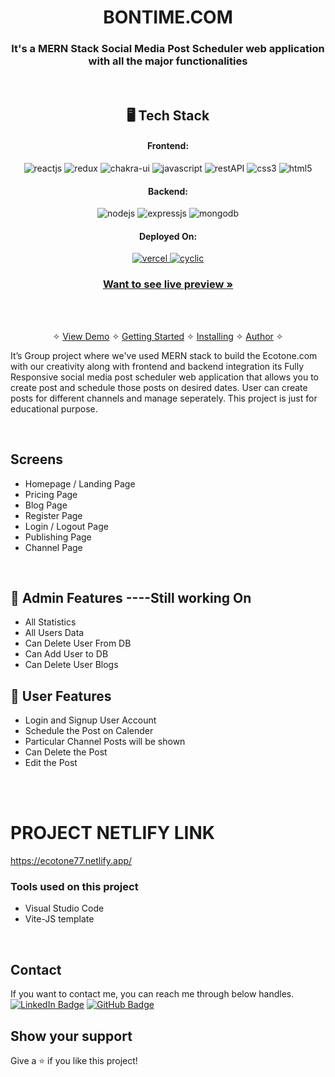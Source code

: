 <h1 align="center">BONTIME.COM</h1>

<h3 align="center">It's a MERN Stack Social Media Post Scheduler web application with all the major functionalities</h3>

<br />


<h2 align="center">🖥️ Tech Stack</h2>


<h4 align="center">Frontend:</h4>

<p align="center">
  <img src="https://img.shields.io/badge/React-20232A?style=for-the-badge&logo=react&logoColor=61DAFB" alt="reactjs" />
  <img src="https://img.shields.io/badge/Redux-593D88?style=for-the-badge&logo=redux&logoColor=white" alt="redux" />
  <img src="https://img.shields.io/badge/Chakra%20UI-3bc7bd?style=for-the-badge&logo=chakraui&logoColor=white" alt="chakra-ui" />
  <img src="https://img.shields.io/badge/JavaScript-323330?style=for-the-badge&logo=javascript&logoColor=F7DF1E" alt="javascript" />
  <img src="https://img.shields.io/badge/Rest_API-02303A?style=for-the-badge&logo=react-router&logoColor=white" alt="restAPI" />
  <img src="https://img.shields.io/badge/CSS3-1572B6?style=for-the-badge&logo=css3&logoColor=white" alt="css3" />
  <img src="https://img.shields.io/badge/HTML5-E34F26?style=for-the-badge&logo=html5&logoColor=white" alt="html5" />
</p>


<h4 align="center">Backend:</h4>

<p align="center">
  <img src="https://img.shields.io/badge/Node.js-339933?style=for-the-badge&logo=nodedotjs&logoColor=white" alt="nodejs" />
  <img src="https://img.shields.io/badge/Express.js-000000?style=for-the-badge&logo=express&logoColor=white" alt="expressjs" />
  <img src="https://img.shields.io/badge/MongoDB-4EA94B?style=for-the-badge&logo=mongodb&logoColor=white" alt="mongodb" />

</p>





<h4 align="center">Deployed On:</h4>

<p align="center">
<a href="eclectic-halva-300fe0.netlify.app/">
  <img src="https://img.shields.io/badge/Netlify-00C7B7?style=for-the-badge&logo=netlify&logoColor=white" alt="vercel" />
</a>  
<a href="https://mauve-rabbit-gown.cyclic.app/">
  <img src="https://img.shields.io/badge/Cyclic-430098?style=for-the-badge&logo=cyclic&logoColor=white" alt="cyclic" />
  </a>
</p>



<h3 align="center"><a href="eclectic-halva-300fe0.netlify.app/"><strong>Want to see live preview »</strong></a></h3>


<br />

<p align="center">
  <br />&#10023;
  <a href="#Demo">View Demo</a> &#10023;
  <a href="#Getting-Started">Getting Started</a> &#10023; 
  <a href="#Install">Installing</a> &#10023;
  <a href="#Contact">Author</a> &#10023;
</p>

It’s Group project where we've used MERN stack to build the Ecotone.com with our creativity along with frontend and backend integration
its Fully Responsive social media post scheduler web application that allows you to create post and schedule those posts on desired dates. User can create posts for different channels and manage seperately. This project is just for educational purpose.




<br />

## Screens 
- Homepage / Landing Page
- Pricing Page 
- Blog Page
- Register Page
- Login / Logout Page
- Publishing Page
- Channel Page



<br />


## 🚀 Admin Features ----Still working On
- All Statistics
- All Users Data
- Can Delete User From DB
- Can Add User to DB
- Can Delete User Blogs
 
## 🚀 User Features
- Login and Signup User Account
- Schedule the Post on Calender
- Particular Channel Posts will be shown
- Can Delete the Post
- Edit the Post

<br />



<br />


# PROJECT NETLIFY LINK
https://ecotone77.netlify.app/


### Tools used on this project

- Visual Studio Code
- Vite-JS template

<br />


## Contact

If you want to contact me, you can reach me through below handles. <br />
[![LinkedIn Badge](https://img.shields.io/badge/LinkedIn--informational?style=flat&logo=linkedin&logoColor=blue&color=blue)](https://www.linkedin.com/in/ajay-kumar-866030169/)
 [![GitHub Badge](https://img.shields.io/badge/GitHub--informational?style=flat&logo=github&logoColor=white&color=blue)](https://github.com/ajay329)






## Show your support

Give a ⭐️ if you like this project!
